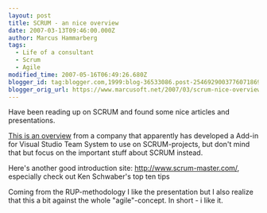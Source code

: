 ```yaml
---
layout: post
title: SCRUM - an nice overview
date: 2007-03-13T09:46:00.000Z
author: Marcus Hammarberg
tags:
  - Life of a consultant
  - Scrum
  - Agile
modified_time: 2007-05-16T06:49:26.680Z
blogger_id: tag:blogger.com,1999:blog-36533086.post-2546929003776071869
blogger_orig_url: https://www.marcusoft.net/2007/03/scrum-nice-overview.html
---
```


Have been reading up on SCRUM and found some nice articles and presentations.

[This is an overview](http://www.scrumforteamsystem.com/ProcessGuidance/Scrum/Scrum.html) from a company that apparently has developed a Add-in for Visual Studio Team System to use on SCRUM-projects, but don't mind that but focus on the important stuff about SCRUM instead.

Here's another good introduction site: <http://www.scrum-master.com/>, especially check out Ken Schwaber's top ten tips

Coming from the RUP-methodology I like the presentation but I also realize that this a bit against the whole "agile"-concept. In short - i like it.
